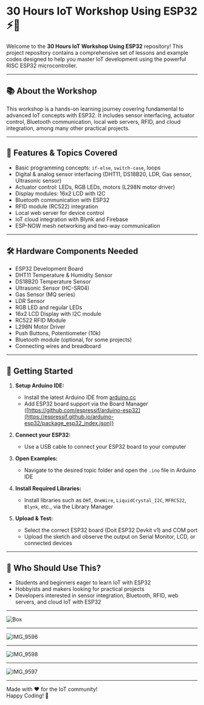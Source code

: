 # 30 Hours IoT Workshop Using ESP32 ⚡️📡

Welcome to the **30 Hours IoT Workshop Using ESP32** repository! This project repository contains a comprehensive set of lessons and example codes designed to help you master IoT development using the powerful RISC ESP32 microcontroller.

---

## 📚 About the Workshop

This workshop is a hands-on learning journey covering fundamental to advanced IoT concepts with ESP32. It includes sensor interfacing, actuator control, Bluetooth communication, local web servers, RFID, and cloud integration, among many other practical projects.

---

## 🚀 Features & Topics Covered

- Basic programming concepts: `if-else`, `switch-case`, loops  
- Digital & analog sensor interfacing (DHT11, DS18B20, LDR, Gas sensor, Ultrasonic sensor)  
- Actuator control: LEDs, RGB LEDs, motors (L298N motor driver)  
- Display modules: 16x2 LCD with I2C  
- Bluetooth communication with ESP32  
- RFID module (RC522) integration  
- Local web server for device control  
- IoT cloud integration with Blynk and Firebase  
- ESP-NOW mesh networking and two-way communication  

---

## 🛠️ Hardware Components Needed

- ESP32 Development Board  
- DHT11 Temperature & Humidity Sensor  
- DS18B20 Temperature Sensor  
- Ultrasonic Sensor (HC-SR04)  
- Gas Sensor (MQ series)  
- LDR Sensor  
- RGB LED and regular LEDs  
- 16x2 LCD Display with I2C module  
- RC522 RFID Module  
- L298N Motor Driver  
- Push Buttons, Potentiometer (10k)  
- Bluetooth module (optional, for some projects)  
- Connecting wires and breadboard  

---

## 🧰 Getting Started

1. **Setup Arduino IDE:**  
   - Install the latest Arduino IDE from [arduino.cc](https://www.arduino.cc/en/software)  
   - Add ESP32 board support via the Board Manager ([https://github.com/espressif/arduino-esp32](https://espressif.github.io/arduino-esp32/package_esp32_index.json))  

2. **Connect your ESP32:**  
   - Use a USB cable to connect your ESP32 board to your computer  

3. **Open Examples:**  
   - Navigate to the desired topic folder and open the `.ino` file in Arduino IDE  

4. **Install Required Libraries:**  
   - Install libraries such as `DHT`, `OneWire`, `LiquidCrystal_I2C`, `MFRC522`, `Blynk`, etc., via the Library Manager  

5. **Upload & Test:**  
   - Select the correct ESP32 board (Doit ESP32 Devkit v1) and COM port  
   - Upload the sketch and observe the output on Serial Monitor, LCD, or connected devices  

---

## 🎯 Who Should Use This?

- Students and beginners eager to learn IoT with ESP32  
- Hobbyists and makers looking for practical projects  
- Developers interested in sensor integration, Bluetooth, RFID, web servers, and cloud IoT with ESP32  

---
![Box](https://github.com/user-attachments/assets/ceede1e3-d0d5-48e7-96e4-d221eaa6cf3f)

---

![IMG_9596](https://github.com/user-attachments/assets/86736d56-07df-4304-8d80-b2a09bceb56a)

---

![IMG_9598](https://github.com/user-attachments/assets/04dea02b-a10d-4f04-bfa7-c224e27fe593)

---

![IMG_9597](https://github.com/user-attachments/assets/f972932a-3a4c-43f3-931a-58985b0612e1)

---

Made with ❤️ for the IoT community!  
Happy Coding! 🚀


